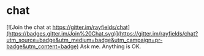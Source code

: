 # chat

[![Join the chat at https://gitter.im/rayfields/chat](https://badges.gitter.im/Join%20Chat.svg)](https://gitter.im/rayfields/chat?utm_source=badge&utm_medium=badge&utm_campaign=pr-badge&utm_content=badge)
Ask me. Anything is OK.
